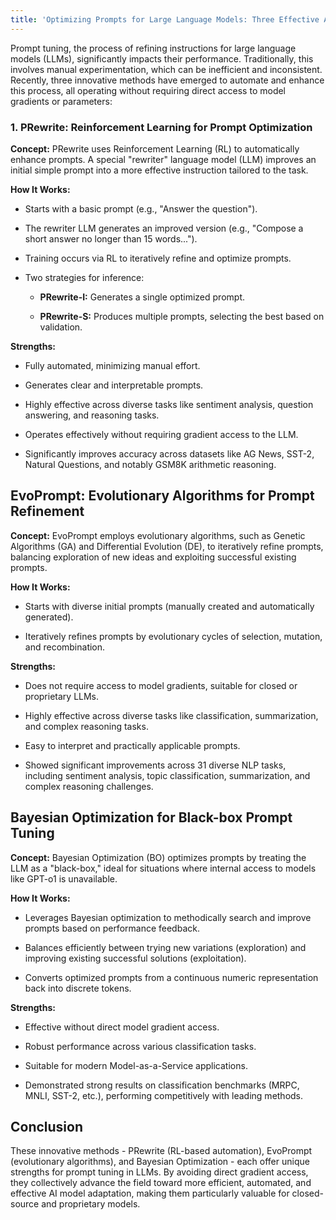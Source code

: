 ```yaml
---
title: 'Optimizing Prompts for Large Language Models: Three Effective Approaches'
---
```


Prompt tuning, the process of refining instructions for large language models (LLMs), significantly impacts their performance. Traditionally, this involves manual experimentation, which can be inefficient and inconsistent. Recently, three innovative methods have emerged to automate and enhance this process, all operating without requiring direct access to model gradients or parameters:

### 1. PRewrite: Reinforcement Learning for Prompt Optimization

**Concept:** PRewrite uses Reinforcement Learning (RL) to automatically enhance prompts. A special "rewriter" language model (LLM) improves an initial simple prompt into a more effective instruction tailored to the task.

**How It Works:**

-   Starts with a basic prompt (e.g., "Answer the question").
    
-   The rewriter LLM generates an improved version (e.g., "Compose a short answer no longer than 15 words...").
    
-   Training occurs via RL to iteratively refine and optimize prompts.
    
-   Two strategies for inference:
    
    -   **PRewrite-I:** Generates a single optimized prompt.
        
    -   **PRewrite-S:** Produces multiple prompts, selecting the best based on validation.
        

**Strengths:**

-   Fully automated, minimizing manual effort.
    
-   Generates clear and interpretable prompts.
    
-   Highly effective across diverse tasks like sentiment analysis, question answering, and reasoning tasks.
    
-   Operates effectively without requiring gradient access to the LLM.
-    Significantly improves accuracy across datasets like AG News, SST-2, Natural Questions, and notably GSM8K arithmetic reasoning.


## EvoPrompt: Evolutionary Algorithms for Prompt Refinement

**Concept:** EvoPrompt employs evolutionary algorithms, such as Genetic Algorithms (GA) and Differential Evolution (DE), to iteratively refine prompts, balancing exploration of new ideas and exploiting successful existing prompts.

**How It Works:**

-   Starts with diverse initial prompts (manually created and automatically generated).
    
-   Iteratively refines prompts by evolutionary cycles of selection, mutation, and recombination.
    

**Strengths:**

-   Does not require access to model gradients, suitable for closed or proprietary LLMs.
    
-   Highly effective across diverse tasks like classification, summarization, and complex reasoning tasks.
    
-   Easy to interpret and practically applicable prompts.
-   Showed significant improvements across 31 diverse NLP tasks, including sentiment analysis, topic classification, summarization, and complex reasoning challenges.

## Bayesian Optimization for Black-box Prompt Tuning

**Concept:** Bayesian Optimization (BO) optimizes prompts by treating the LLM as a "black-box," ideal for situations where internal access to models like GPT-o1 is unavailable.

**How It Works:**

-   Leverages Bayesian optimization to methodically search and improve prompts based on performance feedback.
    
-   Balances efficiently between trying new variations (exploration) and improving existing successful solutions (exploitation).
    
-   Converts optimized prompts from a continuous numeric representation back into discrete tokens.

**Strengths:**

-   Effective without direct model gradient access.
    
-   Robust performance across various classification tasks.
    
-   Suitable for modern Model-as-a-Service applications.
-  Demonstrated strong results on classification benchmarks (MRPC, MNLI, SST-2, etc.), performing competitively with leading methods.
    
## Conclusion
 These innovative methods - PRewrite (RL-based automation), EvoPrompt (evolutionary algorithms), and Bayesian Optimization - each offer unique strengths for prompt tuning in LLMs. By avoiding direct gradient access, they collectively advance the field toward more efficient, automated, and effective AI model adaptation, making them particularly valuable for closed-source and proprietary models.
